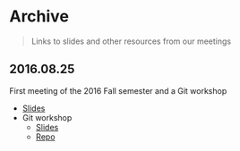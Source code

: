 # Archive

> Links to slides and other resources from our meetings

## 2016.08.25

First meeting of the 2016 Fall semester and a Git workshop

* [Slides](https://docs.google.com/presentation/d/1Y-R_sZl63O_39tnOIbn9Huri1s9gLgi3Yb1akCzFEo0/edit?usp=sharing)
* Git workshop
	* [Slides](https://docs.google.com/presentation/d/1iZkIKBSVzhJRVIUgU1Lyav5LrjOXcKG428YARdFFeYo/edit?usp=sharing)
	* [Repo](https://github.com/ACMatUC/LearninGit)
